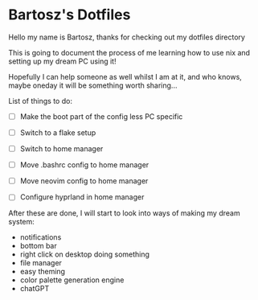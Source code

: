 # Bartosz's Dotfiles
Hello my name is Bartosz, thanks for checking out my dotfiles directory

This is going to document the process of me learning how to use nix and setting up my dream PC using it!

Hopefully I can help someone as well whilst I am at it, and who knows, maybe oneday it will be something worth sharing...


List of things to do:
- [ ] Make the boot part of the config less PC specific
- [ ] Switch to a flake setup
- [ ] Switch to home manager
- [ ] Move .bashrc config to home manager
- [ ] Move neovim config to home manager
- [ ] Configure hyprland in home manager


After these are done, I will start to look into ways of making my dream system: 
+ notifications
+ bottom bar
+ right click on desktop doing something
+ file manager
+ easy theming
+ color palette generation engine
+ chatGPT 

